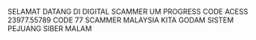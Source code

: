 SELAMAT DATANG DI DIGITAL SCAMMER
UM PROGRESS
CODE ACESS
23977.55789
CODE 77
SCAMMER MALAYSIA
KITA GODAM SISTEM
PEJUANG SIBER MALAM

